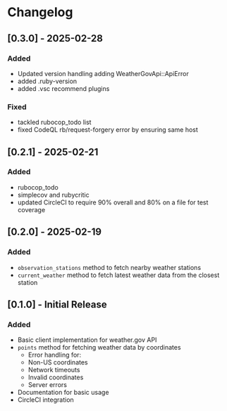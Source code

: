 # Changelog

## [0.3.0] - 2025-02-28

### Added
- Updated version handling adding WeatherGovApi::ApiError
- added .ruby-version
- added .vsc recommend plugins

### Fixed
- tackled rubocop_todo list
- fixed CodeQL rb/request-forgery error by ensuring same host

## [0.2.1] - 2025-02-21

### Added
- rubocop_todo
- simplecov and rubycritic
- updated CircleCI to require 90% overall and 80% on a file for test coverage

## [0.2.0] - 2025-02-19

### Added
- `observation_stations` method to fetch nearby weather stations
- `current_weather` method to fetch latest weather data from the closest station

## [0.1.0] - Initial Release

### Added
- Basic client implementation for weather.gov API
- `points` method for fetching weather data by coordinates
  - Error handling for:
  - Non-US coordinates
  - Network timeouts
  - Invalid coordinates
  - Server errors
- Documentation for basic usage
- CircleCI integration
